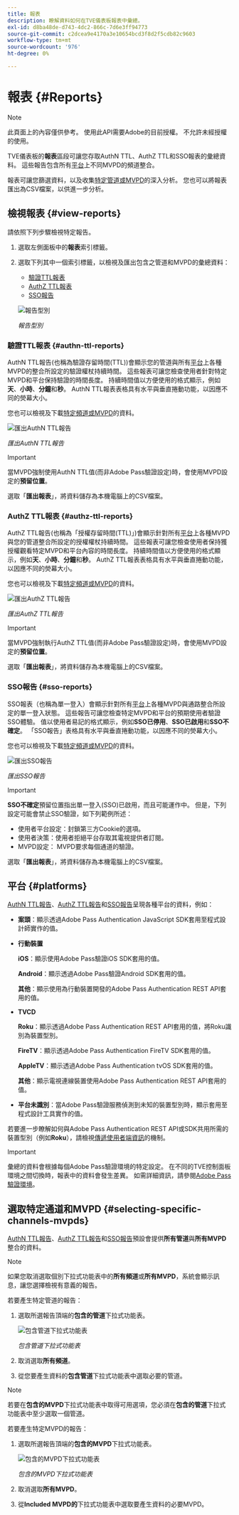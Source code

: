 ```yaml
---
title: 報表
description: 瞭解資料如何在TVE儀表板報表中彙總。
exl-id: d8ba48de-d743-4dc2-866c-7d6e3ff94773
source-git-commit: c2dcea9e4170a3e10654bcd3f8d2f5cdb82c9603
workflow-type: tm+mt
source-wordcount: '976'
ht-degree: 0%

---
```


# 報表 {#Reports}

>[!NOTE]
>
>此頁面上的內容僅供參考。 使用此API需要Adobe的目前授權。 不允許未經授權的使用。

TVE儀表板的&#x200B;**報表**&#x200B;區段可讓您存取AuthN TTL、AuthZ TTL和SSO報表的彙總資料。 這些報告包含所有[平台](#platforms)上不同MVPD的頻道整合。

報表可讓您篩選資料，以及收集[特定管道或MVPD](#selecting-specific-channels-mvpds)的深入分析。 您也可以將報表匯出為CSV檔案，以供進一步分析。

## 檢視報表 {#view-reports}

請依照下列步驟檢視特定報告。

1. 選取左側面板中的&#x200B;**報表**&#x200B;索引標籤。
1. 選取下列其中一個索引標籤，以檢視及匯出包含之管道和MVPD的彙總資料：
   * [驗證TTL報表](#authn-ttl-reports)
   * [AuthZ TTL報表](#authz-ttl-reports)
   * [SSO報告](#sso-reports)

   ![報告型別](assets/type-of-reports.png)

   *報告型別*

### 驗證TTL報表 {#authn-ttl-reports}

AuthN TTL報告(也稱為驗證存留時間(TTL))會顯示您的管道與所有[平台](#platforms)上各種MVPD的整合所設定的驗證權杖持續時間。 這些報表可讓您檢查使用者針對特定MVPD和平台保持驗證的時間長度。 持續時間值以方便使用的格式顯示，例如&#x200B;**天**、**小時**、**分鐘**&#x200B;和&#x200B;**秒**。 AuthN TTL報表表格具有水平與垂直捲動功能，以因應不同的熒幕大小。

您也可以檢視及下載[特定頻道或MVPD](#selecting-specific-channels-mvpds)的資料。

![匯出AuthN TTL報告](assets/authn-ttl-reports.png)

*匯出AuthN TTL報告*

>[!IMPORTANT]
>
> 當MVPD強制使用AuthN TTL值(而非Adobe Pass驗證設定)時，會使用MVPD設定的&#x200B;**預留位置**。

選取「**匯出報表**」，將資料儲存為本機電腦上的CSV檔案。

### AuthZ TTL報表 {#authz-ttl-reports}

AuthZ TTL報告(也稱為「授權存留時間(TTL)」)會顯示針對所有[平台](#platforms)上各種MVPD與您的管道整合所設定的授權權杖持續時間。 這些報表可讓您檢查使用者保持獲授權觀看特定MVPD和平台內容的時間長度。 持續時間值以方便使用的格式顯示，例如&#x200B;**天**、**小時**、**分鐘**&#x200B;和&#x200B;**秒**。 AuthZ TTL報表表格具有水平與垂直捲動功能，以因應不同的熒幕大小。

您也可以檢視及下載[特定頻道或MVPD](#selecting-specific-channels-mvpds)的資料。

![匯出AuthZ TTL報告](assets/authz-ttl-reports.png)

*匯出AuthZ TTL報告*

>[!IMPORTANT]
>
> 當MVPD強制執行AuthZ TTL值(而非Adobe Pass驗證設定)時，會使用MVPD設定的&#x200B;**預留位置**。

選取「**匯出報表**」，將資料儲存為本機電腦上的CSV檔案。

### SSO報告 {#sso-reports}

SSO報表（也稱為單一登入）會顯示針對所有[平台](#platforms)上各種MVPD與通路整合所設定的單一登入狀態。 這些報告可讓您檢查特定MVPD和平台的預期使用者驗證SSO體驗。 值以使用者易記的格式顯示，例如&#x200B;**SSO已停用**、**SSO已啟用**&#x200B;和&#x200B;**SSO不確定**。 「SSO報告」表格具有水平與垂直捲動功能，以因應不同的熒幕大小。

您也可以檢視及下載[特定頻道或MVPD](#selecting-specific-channels-mvpds)的資料。

![匯出SSO報告](assets/sso-reports.png)

*匯出SSO報告*

>[!IMPORTANT]
>
> **SSO不確定**&#x200B;預留位置指出單一登入(SSO)已啟用，而且可能運作中。 但是，下列設定可能會禁止SSO驗證，如下列範例所述：
>
> * 使用者平台設定：封鎖第三方Cookie的選項。
> * 使用者決策：使用者拒絕平台存取其電視提供者訂閱。
> * MVPD設定： MVPD要求每個通道的驗證。

選取「**匯出報表**」，將資料儲存為本機電腦上的CSV檔案。

## 平台 {#platforms}

[AuthN TTL報告](#authn-ttl-reports)、[AuthZ TTL報告](#authz-ttl-reports)和[SSO報告](#sso-reports)呈現各種平台的資料，例如：

* **案頭**：顯示透過Adobe Pass Authentication JavaScript SDK套用至程式設計師實作的值。

* **行動裝置**

  **iOS**：顯示使用Adobe Pass驗證iOS SDK套用的值。

  **Android**：顯示透過Adobe Pass驗證Android SDK套用的值。

  **其他**：顯示使用為行動裝置開發的Adobe Pass Authentication REST API套用的值。

* **TVCD**

  **Roku**：顯示透過Adobe Pass Authentication REST API套用的值，將Roku識別為裝置型別。

  **FireTV**：顯示透過Adobe Pass Authentication FireTV SDK套用的值。

  **AppleTV**：顯示透過Adobe Pass Authentication tvOS SDK套用的值。

  **其他**：顯示電視連線裝置使用Adobe Pass Authentication REST API套用的值。

* **平台未識別**：當Adobe Pass驗證服務偵測到未知的裝置型別時，顯示套用至程式設計工具實作的值。

若要進一步瞭解如何與Adobe Pass Authentication REST API或SDK共用所需的裝置型別（例如&#x200B;**Roku**），請檢視[傳遞使用者端資訊](/help/authentication/passing-client-information-device-connection-and-application.md)的機制。

>[!IMPORTANT]
>
> 彙總的資料會根據每個Adobe Pass驗證環境的特定設定。 在不同的TVE控制面板環境之間切換時，報表中的資料會發生差異。 如需詳細資訊，請參閱[Adobe Pass驗證環境](/help/authentication/tve-dashboard-environments.md)。

## 選取特定通道和MVPD {#selecting-specific-channels-mvpds}

[AuthN TTL報告](#authn-ttl-reports)、[AuthZ TTL報告](#authz-ttl-reports)和[SSO報告](#sso-reports)預設會提供&#x200B;**所有管道**&#x200B;與&#x200B;**所有MVPD**&#x200B;整合的資料。

>[!NOTE]
>
> 如果您取消選取個別下拉式功能表中的&#x200B;**所有頻道**&#x200B;或&#x200B;**所有MVPD**，系統會顯示訊息，讓您選擇檢視有意義的報告。

若要產生特定管道的報告：

1. 選取所選報告頂端的&#x200B;**包含的管道**&#x200B;下拉式功能表。

   ![包含管道下拉式功能表](assets/include-channels.png)

   *包含管道下拉式功能表*

1. 取消選取&#x200B;**所有頻道**。
1. 從您要產生資料的&#x200B;**包含管道**&#x200B;下拉式功能表中選取必要的管道。

>[!NOTE]
>
> 若要在&#x200B;**包含的MVPD**&#x200B;下拉式功能表中取得可用選項，您必須在&#x200B;**包含的管道**&#x200B;下拉式功能表中至少選取一個管道。

若要產生特定MVPD的報告：

1. 選取所選報告頂端的&#x200B;**包含的MVPD**&#x200B;下拉式功能表。

   ![包含的MVPD下拉式功能表](assets/include-mvpds.png)

   *包含的MVPD下拉式功能表*

1. 取消選取&#x200B;**所有MVPD**。
1. 從&#x200B;**Included MVPD的**&#x200B;下拉式功能表中選取要產生資料的必要MVPD。
